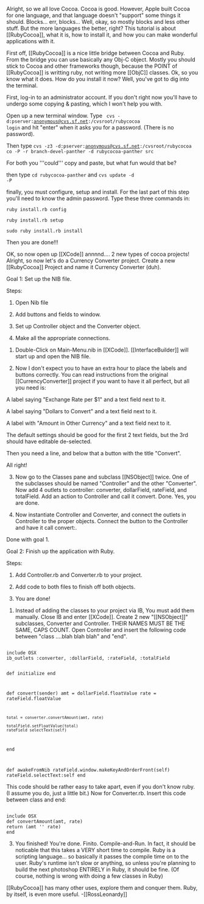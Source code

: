 

Alright, so we all love Cocoa. Cocoa is good. However, Apple built Cocoa for one language, and that language doesn't "support" some things it should. Blocks... err, blocks... Well, okay, so mostly blocks and less other stuff. But the more languages the better, right? This tutorial is about [[RubyCocoa]], what it is, how to install it, and how you can make wonderful applications with it. 

First off, [[RubyCocoa]] is a nice little bridge between Cocoa and Ruby. From the bridge you can use basically any Obj-C object. Mostly you should stick to Cocoa and other frameworks though, because the POINT of [[RubyCocoa]] is writting ruby, not writing more [[ObjC]] classes. Ok, so you know what it does. How do you install it now? Well, you've got to dig into the terminal. 

First, log-in to an administrator account. If you don't right now you'll have to undergo some copying & pasting, which I won't help you with.

Open up a new terminal window. Type <code> cvs -d:pserver:anonymous@cvs.sf.net:/cvsroot/rubycocoa login</code> and hit "enter" when it asks you for a password. (There is no password).

Then type <code>cvs -z3 -d:pserver:anonymous@cvs.sf.net:/cvsroot/rubycocoa co -P -r branch-devel-panther -d rubycocoa-panther src</code>

For both you '''could''' copy and paste, but what fun would that be?

then type <code>cd rubycocoa-panther</code> and <code>cvs update -d -P</code>

finally, you must configure, setup and install. For the last part of this step you'll need to know the admin password. Type these three commands in:

<code>ruby install.rb config</code>

<code>ruby install.rb setup</code>

<code>sudo ruby install.rb install</code>

Then you are done!!!

OK, so now open up [[XCode]] annnnd.... 2 new types of cocoa projects! Alright, so now let's do a Currency Converter project. Create a new [[RubyCocoa]] Project and name it Currency Converter (duh). 

Goal 1: Set up the NIB file.

Steps:

1. Open Nib file

2.  Add buttons and fields to window.

3. Set up Controller object and the Converter object.

4. Make all the appropriate connections.

1) Double-Click on Main-Menu.nib in [[XCode]]. [[InterfaceBuilder]] will start up and open the NIB file.

2) Now I don't expect you to have an extra hour to place the labels and buttons correctly. You can read instructions from the original [[CurrencyConverter]] project if you want to have it all perfect, but all you need is:

A label saying "Exchange Rate per $1" and a text field next to it.

A label saying "Dollars to Convert" and a text field next to it.

A label with "Amount in Other Currency" and a text field next to it. 

The default settings should be good for the first 2 text fields, but the 3rd should  have editable de-selected.

Then you need a line, and below that a button with the title "Convert".

All right!

3) Now go to the Classes pane and subclass [[NSObject]] twice. One of the subclasses should be named "Controller" and the other "Converter". Now add 4 outlets to controller: converter,
 dollarField, rateField, and totalField. Add an action to Controller and call it convert. Done. Yes, you are done. 

4) Now instantiate Controller and Converter, and connect the outlets in Controller to the proper objects. Connect the button to the Controller and have it call convert:.

Done with goal 1.

Goal 2: Finish up the application with Ruby.

Steps:

1. Add Controller.rb and Converter.rb to your project.

2. Add code to both files to finish off both objects.

3. You are done!

1) Instead of adding the classes to your project via IB, You must add them manually. Close IB and enter [[XCode]]. Create 2 new "[[NSObject]]" subclasses, Converter and Controller. THEIR NAMES MUST BE THE SAME, CAPS COUNT. Open Controller and insert the following code between "class ....blah blah blah" and "end".

<code>
include OSX
ib_outlets :converter, :dollarField, :rateField, :totalField

def initialize
end

def convert(sender)
    amt = dollarField.floatValue
    rate = rateField.floatValue
    
    total = converter.convertAmount(amt, rate)
    
    totalField.setFloatValue(total)
    rateField selectText(self)
end

def awakeFromNib
    rateField.window.makeKeyAndOrderFront(self)
    rateField.selectText:self
end
</code>

This code should be rather easy to take apart, even if you don't know ruby. (I assume you do, just a little bit.) Now for Converter.rb. Insert this code between class and end:


<code>
include OSX
def convertAmount(amt, rate)
return (amt '' rate)
end
</code>


3) You finished! You're done. Finito. Compile-and-Run.
In fact, it should be noticable that this takes a VERY short time to compile. Ruby is a scripting language... so basically it passes the compile time on to the user. Ruby's runtime isn't slow or anything, so unless you're planning to build the next photoshop ENTIRELY in Ruby, it should be fine. (Of course, nothing is wrong with doing a few classes in Ruby)

[[RubyCocoa]] has many other uses, explore them and conquer them. Ruby, by itself, is even more useful. -[[RossLeonardy]]